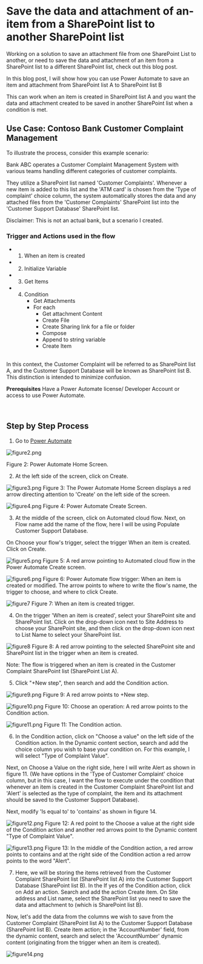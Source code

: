 # Save the data and attachment of an-item from a SharePoint list to another SharePoint list
Working on a solution to save an attachment file from one SharePoint List to another, or need to save the data and attachment of an item from a SharePoint list to a different SharePoint list, check out this blog post.

In this blog post, I will show how you can use Power Automate to save an item and attachment from SharePoint list A to SharePoint list B 



This can work when an item is created in SharePoint list A and you want the data and attachment created to be saved in another SharePoint list when a condition is met. 




<h2> <b>Use Case: Contoso Bank Customer Complaint Management</b></h2>
To illustrate the process, consider this example scenario:

Bank ABC operates a Customer Complaint Management System with various teams handling different categories of customer complaints.

They utilize a SharePoint list named 'Customer Complaints'. Whenever a new item is added to this list and the 'ATM card' is chosen from the 'Type of complaint' choice column, the system automatically stores the data and any attached files from the 'Customer Complaints' SharePoint list into the 'Customer Support Database' SharePoint list.



Disclaimer: This is not an actual bank, but a scenario I created.
<br>


<h3> <b>Trigger and Actions used in the flow</b></h3>

- 1. When an item is created

- 2. Initialize Variable

- 3. Get Items

- 4. Condition 
     - Get Attachments
     - For each
       - Get attachment Content 
       - Create File 
       - Create Sharing link for a file or folder
       - Compose
       - Append to string variable
       - Create Item

<br>
In this context, the Customer Complaint will be referred to as SharePoint list A, and the Customer Support Database will be known as SharePoint list B. This distinction is intended to minimize confusion. 


<b>Prerequisites</b>
Have a Power Automate license/ Developer Account or access to use Power Automate.

<br>

<h2><strong>Step by Step Process </strong></h2>



1. Go to <a href = "https://make.powerautomate.com/">Power Automate</a>

![figure2.png](Images/figure2.png)

Figure 2: Power Automate Home Screen.

2. At the left side of the screen, click on Create.

![figure3.png](Images/figure3.png)
Figure 3: The Power Automate Home Screen displays a red arrow directing attention to 'Create' on the left side of the screen.


![figure4.png](Images/figure4.png)
Figure 4: Power Automate Create Screen.

3. At the middle of the screen, click on Automated cloud flow. Next, on Flow name add the name of the flow, here I will be using Populate Customer Support Database.

On Choose your flow's trigger, select the trigger When an item is created. Click on Create.


![figure5.png](Images/figure5.png)
Figure 5: A red arrow pointing to Automated cloud flow in the Power Automate Create screen.

![figure6.png](Images/figure6.png)
Figure 6: Power Automate flow trigger: When an item is created or modified. The arrow points to where to write the flow's name, the trigger to choose, and where to click Create.

![figure7](Images/figure7.png)
Figure 7: When an item is created trigger.

4. On the trigger 'When an item is created', select your SharePoint site and SharePoint list. Click on the drop-down icon next to Site Address to choose your SharePoint site, and then click on the drop-down icon next to List Name to select your SharePoint list.

![figure8](Images/figure8.png)
Figure 8: A red arrow pointing to the selected SharePoint site and SharePoint list in the trigger when an item is created.

Note: The flow is triggered when an item is created in the Customer Complaint SharePoint list (SharePoint List A).

5. Click "+New step", then search and add the Condition action.

![figure9.png](Images/figure9.png)
Figure 9: A red arrow points to +New step.

![figure10.png](Images/figure10.png)
Figure 10: Choose an operation: A red arrow points to the Condition action.

![figure11.png](/Images/figure11.png)
Figure 11: The Condition action.

6. In the Condition action, click on "Choose a value" on the left side of the Condition action. In the Dynamic content section, search and add the choice column you wish to base your condition on. For this example, I will select "Type of Complaint Value".

Next, on Choose a Value on the right side, here I will write Alert as shown in figure 11. (We have options in the 'Type of Customer Complaint' choice column, but in this case, I want the flow to execute under the condition that whenever an item is created in the Customer Complaint SharePoint list and 'Alert' is selected as the type of complaint, the item and its attachment should be saved to the Customer Support Database).

Next, modify 'Is equal to' to 'contains' as shown in figure 14.

![figure12.png](/Images/figure12.png)
Figure 12: A red point to the Choose a value at the right side of the Condition action and another red arrows point to the Dynamic content "Type of Complaint Value".

![figure13.png](/Images/figure13.png)
Figure 13: In the middle of the Condition action, a red arrow points to contains and at the right side of the Condition action a red arrow points to the word "Alert".


7. Here, we will be storing the items retrieved from the Customer Complaint SharePoint list (SharePoint list A) into the Customer Support Database (SharePoint list B). In the If yes of the Condition action, click on Add an action. Search and add the action Create item. On Site address and List name, select the SharePoint list you need to save the data and attachment to (which is SharePoint list B).


Now, let's add the data from the columns we wish to save from the Customer Complaint (SharePoint list A) to the Customer Support Database (SharePoint list B). Create item action; in the 'AccountNumber' field, from the dynamic content, search and select the 'AccountNumber' dynamic content (originating from the trigger when an item is created).

![figure14.png](/Images/figure14.png)

